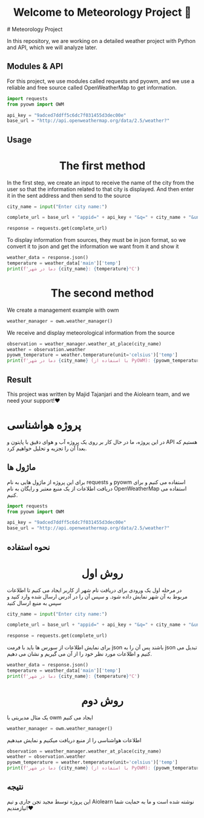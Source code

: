 <h1 align="center">Welcome to Meteorology Project 👋</h1>
# Meteorology Project

In this repository, we are working on a detailed weather project with Python and API, which we will analyze later.

## Modules & API

For this project, we use modules called requests and pyowm, and we use a reliable and free source called OpenWeatherMap to get information.

```python
import requests
from pyowm import OWM

api_key = "9adced7ddff5c6dc7f031455d3dec00e"
base_url = "http://api.openweathermap.org/data/2.5/weather?"
```

## Usage
<h1 align="center"> The first method </h1>
In the first step, we create an input to receive the name of the city from the user so that the information related to that city is displayed. And then enter it in the sent address and then send to the source

```python
city_name = input("Enter city name:")

complete_url = base_url + "appid=" + api_key + "&q=" + city_name + "&units=metric"

response = requests.get(complete_url)
```

To display information from sources, they must be in json format, so we convert it to json and get the information we want from it and show it

```python
weather_data = response.json()
temperature = weather_data['main']['temp']
print(f'دما در شهر {city_name}: {temperature}°C')
```
<h1 align="center"> The second method </h1>
We create a management example with owm

```python
weather_manager = owm.weather_manager()
```
We receive and display meteorological information from the source

```python
observation = weather_manager.weather_at_place(city_name)
weather = observation.weather
pyowm_temperature = weather.temperature(unit='celsius')['temp']
print(f'دما در شهر {city_name} (با استفاده از PyOWM): {pyowm_temperature}°C')

```
## Result

This project was written by Majid Tajanjari and the Aiolearn team, and we need your support!❤️

# پروژه هواشناسی

در این پروژه، ما در حال کار بر روی یک پروژه آب و هوای دقیق با پایتون و API هستیم که بعداً آن را تجزیه و تحلیل خواهیم کرد.

## ماژول ها

برای این پروژه از ماژول هایی به نام requests و pyowm استفاده می کنیم و برای دریافت اطلاعات از یک منبع معتبر و رایگان به نام OpenWeatherMap استفاده می کنیم.

```python
import requests
from pyowm import OWM

api_key = "9adced7ddff5c6dc7f031455d3dec00e"
base_url = "http://api.openweathermap.org/data/2.5/weather?"
```

## نحوه استفاده
<h1 align="center"> روش اول </h1>

در مرحله اول یک ورودی برای دریافت نام شهر از کاربر ایجاد می کنیم تا اطلاعات مربوط به آن شهر نمایش داده شود. و سپس آن را در آدرس ارسال شده وارد کنید و سپس به منبع ارسال کنید

```python
city_name = input("Enter city name:")

complete_url = base_url + "appid=" + api_key + "&q=" + city_name + "&units=metric"

response = requests.get(complete_url)
```

برای نمایش اطلاعات از سورس ها باید با فرمت json باشند پس آن را به json تبدیل می کنیم و اطلاعات مورد نظر خود را از آن می گیریم و نشان می دهیم.

```python
weather_data = response.json()
temperature = weather_data['main']['temp']
print(f'دما در شهر {city_name}: {temperature}°C')
```
<h1 align="center"> روش دوم </h1>

یک مثال مدیریتی با owm ایجاد می کنیم

```python
weather_manager = owm.weather_manager()
```
اطلاعات هواشناسی را از منبع دریافت میکنیم و نمایش میدهیم


```python
observation = weather_manager.weather_at_place(city_name)
weather = observation.weather
pyowm_temperature = weather.temperature(unit='celsius')['temp']
print(f'دما در شهر {city_name} (با استفاده از PyOWM): {pyowm_temperature}°C')

```
## نتیجه

این پروژه توسط مجید تجن جاری و تیم Aiolearn نوشته شده است و ما به حمایت شما نیازمندیم!❤️